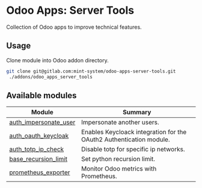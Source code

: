 # Odoo Apps: Server Tools

Collection of Odoo apps to improve technical features.

## Usage

Clone module into Odoo addon directory.

```bash
git clone git@gitlab.com:mint-system/odoo-apps-server-tools.git
 ./addons/odoo_apps_server_tools
```

## Available modules

| Module | Summary |
| --- | --- |
| [auth_impersonate_user](auth_impersonate_user) |         Impersonate another users. |
| [auth_oauth_keycloak](auth_oauth_keycloak) |         Enables Keycloack integration for the OAuth2 Authentication module. |
| [auth_totp_ip_check](auth_totp_ip_check) |         Disable totp for specific ip networks. |
| [base_recursion_limit](base_recursion_limit) |         Set python recursion limit. |
| [prometheus_exporter](prometheus_exporter) |         Monitor Odoo metrics with Prometheus. |
